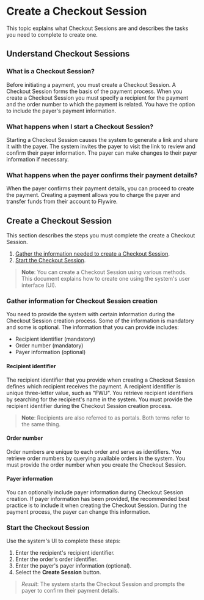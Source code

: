 # Create a Checkout Session

This topic explains what Checkout Sessions are and describes the tasks you need to complete to create one.

## Understand Checkout Sessions

### What is a Checkout Session?
Before initiating a payment, you must create a Checkout Session. A Checkout Session forms the basis of the payment process. When you create a Checkout Session you must specify a recipient for the payment and the order number to which the payment is related. You have the option to include the payer's payment information.

### What happens when I start a Checkout Session?

Starting a Checkout Session causes the system to generate a link and share it with the payer. The system invites the payer to visit the link to review and confirm their payer information. The payer can make changes to their payer information if necessary.

### What happens when the payer confirms their payment details?

When the payer confirms their payment details, you can proceed to create the payment. Creating a payment allows you to charge the payer and transfer funds from their account to Flywire.

## Create a Checkout Session

This section describes the steps you must complete the create a Checkout Session.

1. [Gather the information needed to create a Checkout Session](#gather-information-for-payment-creation).
1. [Start the Checkout Session](#start-the-checkout-session). 

> **Note**: You can create a Checkout Session using various methods. This document explains how to create one using the system's user interface (UI). 

### Gather information for Checkout Session creation

You need to provide the system with certain information during the Checkout Session creation process. Some of the information is mandatory and some is optional. The information that you can provide includes:

- Recipient identifier (mandatory)
- Order number (mandatory)
- Payer information (optional)

#### Recipient identifier

The recipient identifier that you provide when creating a Checkout Session defines which  recipient receives the payment. A recipient identifier is unique three-letter value, such as "FWU". You retrieve recipient identifiers by searching for the recipient's name in the system. You must provide the recipient identifier during the Checkout Session creation process.

> **Note**: Recipients are also referred to as portals. Both terms refer to the same thing.

#### Order number

Order numbers are unique to each order and serve as identifiers. You retrieve order numbers by querying available orders in the system. You must provide the order number when you create the Checkout Session.

#### Payer information

You can optionally include payer information during Checkout Session creation. If payer information has been provided, the recommended best practice is to include it when creating the Checkout Session. During the payment process, the payer can change this information.

### Start the Checkout Session

Use the system's UI to complete these steps:

1. Enter the recipient's recipient identifier.
1. Enter the order's order identifier.
1. Enter the payer's payer information (optional).
1. Select the **Create Session** button.

> *Result*: The system starts the Checkout Session and prompts the payer to confirm their payment details.
